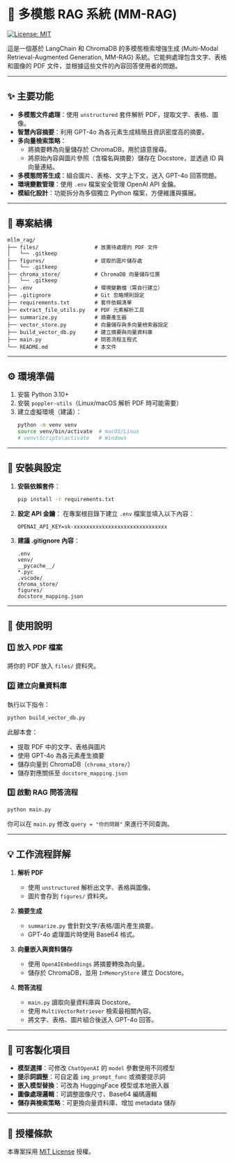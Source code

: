 # 📄 多模態 RAG 系統 (MM-RAG)

[![License: MIT](https://img.shields.io/badge/License-MIT-yellow.svg)](https://opensource.org/licenses/MIT)

這是一個基於 LangChain 和 ChromaDB 的多模態檢索增強生成 (Multi-Modal Retrieval-Augmented Generation, MM-RAG) 系統。它能夠處理包含文字、表格和圖像的 PDF 文件，並根據這些文件的內容回答使用者的問題。

---

## ✨ 主要功能

- **多模態文件處理**：使用 `unstructured` 套件解析 PDF，提取文字、表格、圖像。
- **智慧內容摘要**：利用 GPT-4o 為各元素生成精簡且資訊密度高的摘要。
- **多向量檢索策略**：
  - 將摘要轉為向量儲存於 ChromaDB，用於語意搜尋。
  - 將原始內容與圖片參照（含檔名與摘要）儲存在 Docstore，並透過 ID 與向量連結。
- **多模態問答生成**：組合圖片、表格、文字上下文，送入 GPT-4o 回答問題。
- **環境變數管理**：使用 `.env` 檔案安全管理 OpenAI API 金鑰。
- **模組化設計**：功能拆分為多個獨立 Python 檔案，方便維護與擴展。

---

## 📁 專案結構

```text
mllm_rag/
├── files/                  # 放置待處理的 PDF 文件
│   └── .gitkeep
├── figures/                # 提取的圖片儲存處
│   └── .gitkeep
├── chroma_store/           # ChromaDB 向量儲存位置
│   └── .gitkeep
├── .env                    # 環境變數檔（需自行建立）
├── .gitignore              # Git 忽略規則設定
├── requirements.txt        # 套件依賴清單
├── extract_file_utils.py   # PDF 元素解析工具
├── summarize.py            # 摘要產生器
├── vector_store.py         # 向量儲存與多向量檢索器設定
├── build_vector_db.py      # 建立摘要與向量資料庫
├── main.py                 # 問答流程主程式
└── README.md               # 本文件
```

---

## ⚙️ 環境準備

1. 安裝 Python 3.10+
2. 安裝 `poppler-utils`（Linux/macOS 解析 PDF 時可能需要）
3. 建立虛擬環境（建議）：
    ```bash
    python -m venv venv
    source venv/bin/activate  # macOS/Linux
    # venv\Scripts\activate   # Windows
    ```

---

## 🚀 安裝與設定

1. **安裝依賴套件**：
    ```bash
    pip install -r requirements.txt
    ```

2. **設定 API 金鑰**：
    在專案根目錄下建立 `.env` 檔案並填入以下內容：
    ```dotenv
    OPENAI_API_KEY=sk-xxxxxxxxxxxxxxxxxxxxxxxxxxxxxx
    ```

3. **建議 .gitignore 內容**：
    ```gitignore
    .env
    venv/
    __pycache__/
    *.pyc
    .vscode/
    chroma_store/
    figures/
    docstore_mapping.json
    ```

---

## 📖 使用說明

### 1️⃣ 放入 PDF 檔案
將你的 PDF 放入 `files/` 資料夾。

### 2️⃣ 建立向量資料庫
執行以下指令：
```bash
python build_vector_db.py
```

此腳本會：
- 提取 PDF 中的文字、表格與圖片
- 使用 GPT-4o 為各元素產生摘要
- 儲存向量到 ChromaDB（`chroma_store/`）
- 儲存對應關係至 `docstore_mapping.json`

### 3️⃣ 啟動 RAG 問答流程
```bash
python main.py
```

你可以在 `main.py` 修改 `query = "你的問題"` 來進行不同查詢。

---

## 💡 工作流程詳解

1. **解析 PDF**
    - 使用 `unstructured` 解析出文字、表格與圖像。
    - 圖片會存到 `figures/` 資料夾。

2. **摘要生成**
    - `summarize.py` 會針對文字/表格/圖片產生摘要。
    - GPT-4o 處理圖片時使用 Base64 格式。

3. **向量嵌入與資料儲存**
    - 使用 `OpenAIEmbeddings` 將摘要轉換為向量。
    - 儲存於 ChromaDB，並用 `InMemoryStore` 建立 Docstore。

4. **問答流程**
    - `main.py` 讀取向量資料庫與 Docstore。
    - 使用 `MultiVectorRetriever` 檢索最相關內容。
    - 將文字、表格、圖片組合後送入 GPT-4o 回答。

---

## 🔧 可客製化項目

- **模型選擇**：可修改 `ChatOpenAI` 的 `model` 參數使用不同模型
- **提示詞調整**：可自定義 `img_prompt_func` 或摘要提示詞
- **嵌入模型替換**：可改為 HuggingFace 模型或本地嵌入器
- **圖像處理邏輯**：可調整圖像尺寸、Base64 編碼邏輯
- **儲存與檢索策略**：可更換向量資料庫、增加 metadata 儲存

---

## 📜 授權條款

本專案採用 [MIT License](https://opensource.org/licenses/MIT) 授權。